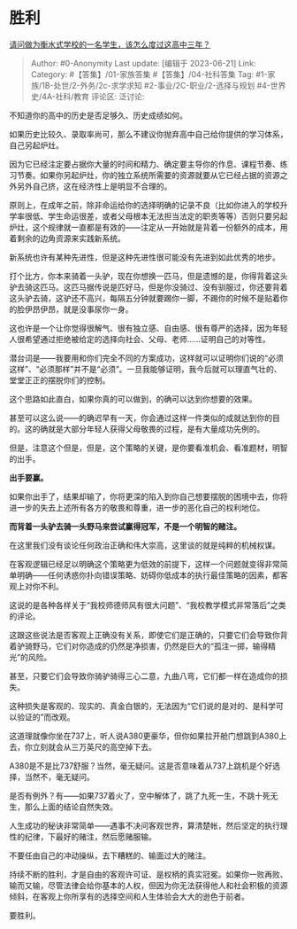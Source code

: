 # 胜利
[请问做为衡水式学校的一名学生，该怎么度过这高中三年？](https://www.zhihu.com/question/607680310/answer/3082976217)

> Author: #0-Anonymity
> Last update: [编辑于 2023-06-21]
> Link:
> Category: #【答集】/01-家族答集 #【答集】/04-社科答集 
> Tag: #1-家族/1B-处世/2-外务/2c-求学求知 #2-事业/2C-职业/2-选择与规划 #4-世界史/4A-社科/教育
> 评论区:
> 泛讨论:

不知道你的高中的历史是否足够久、历史成绩如何。

如果历史比较久、录取率尚可，那么不建议你抛弃高中自己给你提供的学习体系，自己另起炉灶。

因为它已经注定要占据你大量的时间和精力、确定要主导你的作息、课程节奏、练习节奏。如果你另起炉灶，你的独立系统所需要的资源就要从它已经占据的资源之外另外自己挤，这在经济性上是明显不合理的。

原则上，在成年之前，除非命运给你的选择明确的记录不良（比如你进入的学校升学率很低、学生命运很差，或者父母根本无法担当法定的职责等等）否则只要另起炉灶，这个规律就一直都是有效的——注定从一开始就是背着一份额外的成本，用着剩余的边角资源来实践新系统。

新系统也许有某种先进性，但是这种先进性很可能没有先进到如此优秀的地步。

打个比方，你本来骑着一头驴，现在你想换一匹马，但是遗憾的是，你得背着这头驴去骑这匹马。这匹马据传说是匹好马，但是你没骑过、没有驯服过，你还要背着这头驴去骑，这驴还不高兴，每隔五分钟就要踢你一脚，不踢你的时候不是贴着你的脸伊昂伊昂，就是没事尿你一身。

这也许是一个让你觉得很解气、很有独立感、自由感、很有尊严的选择，因为年轻人很希望通过拒绝被给定的选择向社会、父母、老师……证明自己的对等性。

潜台词是——我要用和你们完全不同的方案成功，这样就可以证明你们说的“必须这样”、“必须那样”并不是“必须”。一旦我能够证明，我今后就可以理直气壮的、堂堂正正的摆脱你们的控制。

这个思路如此直白，如果你真的可以做到，的确可以达到你想要的效果。

甚至可以这么说——的确迟早有一天，你会通过这样一件类似的成就达到你的目的。这的确就是大部分年轻人获得父母敬畏的过程，是有大量成功先例的。

但是，注意这个但是，但是，这个策略的关键，是你要看准机会、看准题材，明智的出手。

**出手要赢。**

如果你出手了，结果却输了，你将更深的陷入到你自己想要摆脱的困境中去，你将进一步的失去上述所有各方的敬畏和尊重，进一步的恶化自己的权利地位。

**而背着一头驴去骑一头野马来尝试赢得冠军，不是一个明智的赌注。**

在这里我们没有谈论任何政治正确和伟大崇高，这里谈的就是纯粹的机械权谋。

在客观逻辑已经足以明确这个策略更为低效的前提下，这样一个问题就变得非常简单明确——任何诱惑你扑向错误策略、妨碍你低成本的执行最佳策略的因素，都客观上对你不利。

这说的是各种各样关于“我校师德师风有很大问题”、“我校教学模式非常落后”之类的评论。

这跟这些说法是否客观上正确没有关系，即使它们是正确的，只要它们会导致你背着驴骑野马，它们对你造成的仍然是净损害，仍然是巨大的“孤注一掷，输得精光”的风险。

甚至，只要它们会导致你骑驴骑得三心二意，九曲八弯，它们都一样在造成你的损失。

这种损失是客观的、现实的、真金白银的，无法因为“它们说的是对的、是科学可以验证的”而改观。

这道理就像你坐在737上，听人说A380更豪华，但你如果拉开舱门想跳到A380上去，你立刻就会从三万英尺的高空掉下去。

A380是不是比737舒服？当然，毫无疑问。这是否意味着从737上跳机是个好选择，当然不，毫无疑问。

是否有例外？有——如果737着火了，空中解体了，跳了九死一生，不跳十死无生，那么上面的结论自然失效。

人生成功的秘诀非常简单——遇事不决问客观世界，算清楚帐，然后坚定的执行理性的纪律，下最好的赌注，然后愿赌服输。

不要任由自己的冲动操纵，去下糟糕的、输面过大的赌注。

持续不断的胜利，才是自由的客观许可证、是权柄的真实冠冕。如果你一败再败、输而又输，尽管法律会给你基本的人权，但因为你无法获得他人和社会积极的资源倾斜，在客观上你所享有的选择空间和人生体验会大大的逊色于前者。

要胜利。
